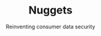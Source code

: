 ---
layout: project
order: 100
case_study: true
title: Nuggets
subtitle: Reinventing consumer data security
category:
  - Blockchain
industry:
  - Biometrics
  - Data privacy
summary: Biometric tool for login, payment and identity verification, without sharing or storing private data.
link: http://nuggets.life/
background_color: white
icon: icon-project-client-logo-nuggets.svg

delivery:
    - item: 
        - paragraph: Today, consumers share and store personal, payment and password data with 50+ different online services. If any one of these services is breached, they all become vulnerable. With Nuggets, blockchain technology means users never share their data with anyone – not even Nuggets itself.
    - item: 
        - paragraph: 'Nuggets is an agnostic tool, applicable anywhere. It only uses biometric identification, so there are no passwords to remember – or to risk being stolen. And the product doesn’t track users, the way other ‘single sign-in’ services do. In providing this simple, trusted tool for consumers, Nuggets also solves corporates biggest problem: data security and cybercrime. If companies no longer need to store millions of customers’ data, they can’t be hacked.'
---